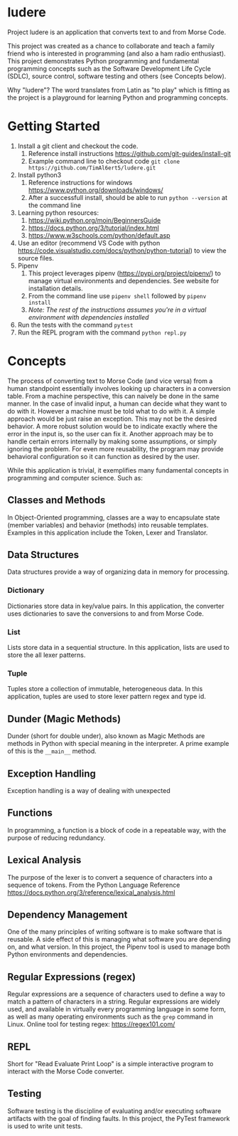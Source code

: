 # ludere
Project ludere is an application that converts text to and from Morse Code.

This project was created as a chance to collaborate and teach a family friend who is interested in programming (and also a ham radio enthusiast).  This project demonstrates Python programming and fundamental programming concepts such as the Software Development Life Cycle (SDLC), source control, software testing and others (see Concepts below).

Why "ludere"?  The word translates from Latin as "to play" which is fitting as the project is a playground for learning Python and programming concepts.

# Getting Started

1. Install a git client and checkout the code.
    1. Reference install instructions https://github.com/git-guides/install-git
    1. Example command line to checkout code `git clone https://github.com/TimAl6ert5/ludere.git`
1. Install python3
    1. Reference instructions for windows https://www.python.org/downloads/windows/
    1. After a successfull install, should be able to run `python --version` at the command line
1. Learning python resources:
    1. https://wiki.python.org/moin/BeginnersGuide
    1. https://docs.python.org/3/tutorial/index.html
    1. https://www.w3schools.com/python/default.asp
1. Use an editor (recommend VS Code with python https://code.visualstudio.com/docs/python/python-tutorial) to view the source files.
1. Pipenv
    1. This project leverages pipenv (https://pypi.org/project/pipenv/) to manage virtual environments and dependencies.  See website for installation details.
    1. From the command line use `pipenv shell` followed by `pipenv install`
    1. *Note: The rest of the instructions assumes you're in a virtual environment with dependencies installed*
1. Run the tests with the command `pytest`
1. Run the REPL program with the command `python repl.py`

# Concepts

The process of converting text to Morse Code (and vice versa) from a human standpoint essentially involves looking up characters in a conversion table.  From a machine perspective, this can naively be done in the same manner.  In the case of invalid input, a human can decide what they want to do with it.  However a machine must be told what to do with it.  A simple approach would be just raise an exception.  This may not be the desired behavior.  A more robust solution would be to indicate exactly where the error in the input is, so the user can fix it.  Another approach may be to handle certain errors internally by making some assumptions, or simply ignoring the problem.  For even more reusability, the program may provide behavioral configuration so it can function as desired by the user.

While this application is trivial, it exemplifies many fundamental concepts in programming and computer science.  Such as:

## Classes and Methods

In Object-Oriented programming, classes are a way to encapsulate state (member variables) and behavior (methods) into reusable templates.  Examples in this application include the Token, Lexer and Translator.

## Data Structures

Data structures provide a way of organizing data in memory for processing.  

### Dictionary

Dictionaries store data in key/value pairs.  In this application, the converter uses dictionaries to save the conversions to and from Morse Code.

### List

Lists store data in a sequential structure.  In this application, lists are used to store the all lexer patterns.

### Tuple

Tuples store a collection of immutable, heterogeneous data.  In this application, tuples are used to store lexer pattern regex and type id.

## Dunder (Magic Methods)

Dunder (short for double under), also known as Magic Methods are methods in Python with special meaning in the interpreter.
A prime example of this is the `__main__` method.

## Exception Handling

Exception handling is a way of dealing with unexpected

## Functions

In programming, a function is a block of code in a repeatable way, with the purpose of reducing redundancy.

## Lexical Analysis

The purpose of the lexer is to convert a sequence of characters into a sequence of tokens.  From the Python Language Reference https://docs.python.org/3/reference/lexical_analysis.html

## Dependency Management

One of the many principles of writing software is to make software that is reusable.  A side effect of this is managing what software you are depending on, and what version.  In this project, the Pipenv tool is used to manage both Python environments and dependencies.

## Regular Expressions (regex)

Regular expressions are a sequence of characters used to define a way to match a pattern of characters in a string.  Regular expressions are widely used, and available in virtually every programming language in some form, as well as many operating environments such as the `grep` command in Linux.  Online tool for testing regex: https://regex101.com/

## REPL

Short for "Read Evaluate Print Loop" is a simple interactive program to interact with the Morse Code converter.

## Testing

Software testing is the discipline of evaluating and/or executing software artifacts with the goal of finding faults.  In this project, the PyTest framework is used to write unit tests.
